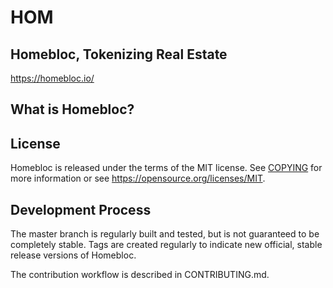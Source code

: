 # HOM
## Homebloc, Tokenizing Real Estate

https://homebloc.io/

## What is Homebloc? 


## License
Homebloc is released under the terms of the MIT license. See [COPYING](docs/COPYING) for more information or see https://opensource.org/licenses/MIT.

## Development Process
The master branch is regularly built and tested, but is not guaranteed to be completely stable. Tags are created regularly to indicate new official, stable release versions of Homebloc.

The contribution workflow is described in CONTRIBUTING.md.
